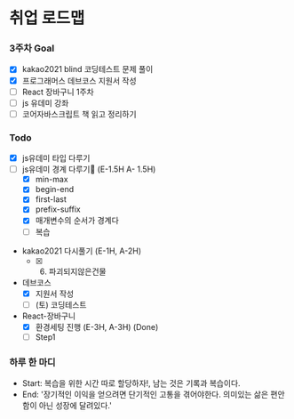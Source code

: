 # 취업 로드맵

### 3주차 Goal

- [x] kakao2021 blind 코딩테스트 문제 풀이
- [x] 프로그래머스 데브코스 지원서 작성
- [ ] React 장바구니 1주차
- [ ] js 유데미 강좌
- [ ] 코어자바스크립트 책 읽고 정리하기

### Todo

- [x] js유데미 타입 다루기
- [ ] js유데미 경계 다루기 (E-1.5H A- 1.5H)
  - [x] min-max
  - [x] begin-end
  - [x] first-last
  - [x] prefix-suffix
  - [x] 매개변수의 순서가 경계다
  - [ ] 복습
- kakao2021 다시풀기 (E-1H, A-2H)
  - [x] 6. 파괴되지않은건물
- 데브코스
  - [x] 지원서 작성
  - [ ] (토) 코딩테스트
- React-장바구니
  - [x] 환경세팅 진행 (E-3H, A-3H) (Done)
  - [ ] Step1

### 하루 한 마디

- Start: 복습을 위한 시간 따로 할당하자!, 남는 것은 기록과 복습이다.
- End: '장기적인 이익을 얻으려면 단기적인 고통을 겪어야한다. 의미있는 삶은 편안함이 아닌 성장에 달려있다.'
